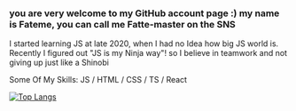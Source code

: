 ### you are very welcome to my GitHub account page  :)  my name is Fateme, you can call me Fatte-master on the SNS


 I started learning JS at late 2020, when I had no Idea how big JS world is.
 Recently I figured out "JS is my Ninja way"! so I believe in teamwork and not giving up just like a Shinobi

Some Of My Skills: JS / HTML / CSS / TS / React





[![Top Langs](https://github-readme-stats.vercel.app/api/top-langs/?username=fatemeKholousi)](https://github.com/anuraghazra/github-readme-stats)


